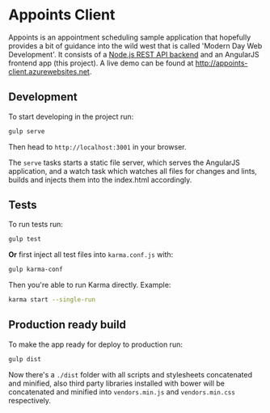 Appoints Client
===============

Appoints is an appointment scheduling sample application that hopefully provides a bit of guidance into the wild west that is called 'Modern Day Web Development'. 
It consists of a [Node.js REST API backend](https://github.com/martijnboland/appoints-api-node) and an AngularJS frontend app (this project). A live demo can be found at http://appoints-client.azurewebsites.net.

## Development

To start developing in the project run:

```bash
gulp serve
```

Then head to `http://localhost:3001` in your browser.

The `serve` tasks starts a static file server, which serves the AngularJS application, and a watch task which watches all files for changes and lints, builds and injects them into the index.html accordingly.

## Tests

To run tests run:

```bash
gulp test
```

**Or** first inject all test files into `karma.conf.js` with:

```bash
gulp karma-conf
```

Then you're able to run Karma directly. Example:

```bash
karma start --single-run
```

## Production ready build

To make the app ready for deploy to production run:

```bash
gulp dist
```

Now there's a `./dist` folder with all scripts and stylesheets concatenated and minified, also third party libraries installed with bower will be concatenated and minified into `vendors.min.js` and `vendors.min.css` respectively.
